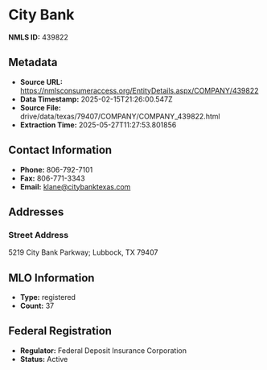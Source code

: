 # City Bank

**NMLS ID:** 439822

## Metadata
- **Source URL:** https://nmlsconsumeraccess.org/EntityDetails.aspx/COMPANY/439822
- **Data Timestamp:** 2025-02-15T21:26:00.547Z
- **Source File:** drive/data/texas/79407/COMPANY/COMPANY_439822.html
- **Extraction Time:** 2025-05-27T11:27:53.801856

## Contact Information
- **Phone:** 806-792-7101
- **Fax:** 806-771-3343
- **Email:** klane@citybanktexas.com

## Addresses
### Street Address
5219 City Bank Parkway; Lubbock, TX 79407

## MLO Information
- **Type:** registered
- **Count:** 37

## Federal Registration
- **Regulator:** Federal Deposit Insurance Corporation
- **Status:** Active

